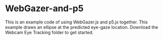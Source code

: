 # WebGazer-and-p5
This is an example code of using WebGazer.js and p5.js together. This example draws an ellipse at the predicted eye-gaze location. Download the Webcam Eye Tracking folder to get started.
